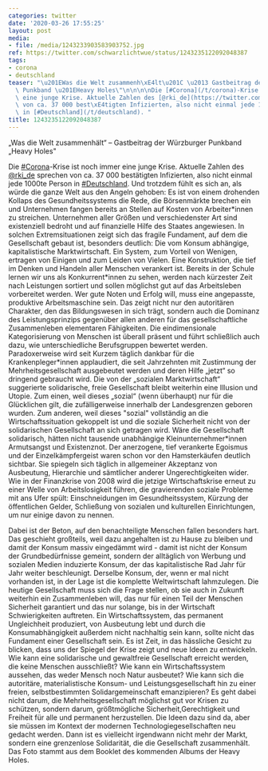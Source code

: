 ```yaml
---
categories: twitter
date: '2020-03-26 17:55:25'
layout: post
media:
- file: /media/1243233903583903752.jpg
ref: https://twitter.com/schwarzlichtwue/status/1243235122092048387
tags:
- corona
- deutschland
teaser: "\u201EWas die Welt zusammenh\xE4lt\u201C \u2013 Gastbeitrag der W\xFCrzburger\
  \ Punkband \u201EHeavy Holes\"\n\n\n\nDie [#Corona](/t/corona)-Krise ist noch immer\
  \ eine junge Krise. Aktuelle Zahlen des [@rki_de](https://twitter.com/rki_de) sprechen\
  \ von ca. 37 000 best\xE4tigten Infizierten, also nicht einmal jede 1000te Person\
  \ in [#Deutschland](/t/deutschland). "
title: 1243235122092048387
---
```

„Was die Welt zusammenhält“ – Gastbeitrag der Würzburger Punkband „Heavy Holes"



Die [#Corona](/t/corona)-Krise ist noch immer eine junge Krise. Aktuelle Zahlen des [@rki_de](https://twitter.com/rki_de) sprechen von ca. 37 000 bestätigten Infizierten, also nicht einmal jede 1000te Person in [#Deutschland](/t/deutschland). 
Und trotzdem fühlt es sich an, als würde die ganze Welt aus den Angeln gehoben: Es ist von einem drohenden Kollaps des Gesundheitssystems die Rede, die Börsenmärkte brechen ein und Unternehmen fangen bereits an Stellen auf Kosten von Arbeiter\*innen zu streichen.
Unternehmen aller Größen und verschiedenster Art sind existenziell bedroht und auf finanzielle Hilfe des Staates angewiesen. In solchen Extremsituationen zeigt sich das fragile Fundament, auf dem die Gesellschaft gebaut ist, besonders deutlich:
Die vom Konsum abhängige, kapitalistische Marktwirtschaft. Ein System, zum Vorteil von Wenigen, ertragen von Einigen und zum Leiden von Vielen. Eine Konstruktion, die tief im Denken und Handeln aller Menschen verankert ist.
Bereits in der Schule lernen wir uns als Konkurrent\*innen zu sehen, werden nach kürzester Zeit nach Leistungen sortiert und sollen möglichst gut auf das Arbeitsleben vorbereitet werden. Wer gute Noten und Erfolg will, muss eine angepasste, produktive Arbeitsmaschine sein.
Das zeigt nicht nur den autoritären Charakter, den das Bildungswesen in sich trägt, sondern auch die Dominanz des Leistungsprinzips gegenüber allen anderen für das gesellschaftliche Zusammenleben elementaren Fähigkeiten.
Die eindimensionale Kategorisierung von Menschen ist überall präsent und führt schließlich auch dazu, wie unterschiedliche Berufsgruppen bewertet werden.
Paradoxerweise wird seit Kurzem täglich dankbar für die Krankenpleger\*innen applaudiert, die seit Jahrzehnten mit Zustimmung der Mehrheitsgesellschaft ausgebeutet werden und deren Hilfe „jetzt“ so dringend gebraucht wird.
Die von der „sozialen Marktwirtschaft“ suggerierte solidarische, freie Gesellschaft bleibt weiterhin eine Illusion und Utopie. Zum einen, weil dieses „sozial“ (wenn überhaupt) nur für die Glücklichen gilt, die zufälligerweise innerhalb der Landesgrenzen geboren wurden.
Zum anderen, weil dieses "sozial" vollständig an die Wirtschaftssituation gekoppelt ist und die soziale Sicherheit nicht von der solidarischen Gesellschaft an sich getragen wird. Wäre die Gesellschaft solidarisch, hätten nicht tausende unabhängige Kleinunternehmer\*innen
Armutsangst und Existenznot. Der anerzogene, tief verankerte Egoismus und der Einzelkämpfergeist waren schon vor den Hamsterkäufen deutlich sichtbar. Sie spiegeln sich täglich in allgemeiner Akzeptanz von Ausbeutung, Hierarchie und sämtlicher anderer Ungerechtigkeiten wider.
Wie in der Finanzkrise von 2008 wird die jetzige Wirtschaftskrise erneut zu einer Welle von Arbeitslosigkeit führen, die gravierenden soziale Probleme mit ans Ufer spült:
Einschneidungen im Gesundheitssystem, Kürzung der öffentlichen Gelder, Schließung von sozialen und kulturellen Einrichtungen, um nur einige davon zu nennen.

Dabei ist der Beton, auf den benachteiligte Menschen fallen besonders hart.
Das geschieht großteils, weil dazu angehalten ist zu Hause zu bleiben und damit der Konsum massiv eingedämmt wird - damit ist nicht der Konsum der Grundbedürfnisse gemeint, sondern der alltäglich von Werbung und sozialen Medien induzierte Konsum, der das kapitalistische Rad Jahr für Jahr weiter beschleunigt. Derselbe Konsum, der, wenn er mal nicht vorhanden ist, in der Lage ist die komplette Weltwirtschaft lahmzulegen.
Die heutige Gesellschaft muss sich die Frage stellen, ob sie auch in Zukunft weiterhin ein Zusammenleben will, das nur für einen Teil der Menschen Sicherheit garantiert und das nur solange, bis in der Wirtschaft Schwierigkeiten auftreten.
Ein Wirtschaftssystem, das permanent Ungleichheit produziert, von Ausbeutung lebt und durch die Konsumabhängigkeit außerdem nicht nachhaltig sein kann, sollte nicht das Fundament einer Gesellschaft sein.
Es ist Zeit, in das hässliche Gesicht zu blicken, dass uns der Spiegel der Krise zeigt und neue Ideen zu entwickeln. Wie kann eine solidarische und gewaltfreie Gesellschaft erreicht werden, die keine Menschen ausschließt?
Wie kann ein Wirtschaftssystem aussehen, das weder Mensch noch Natur ausbeutet? Wie kann sich die autoritäre, materialistische Konsum- und Leistungsgesellschaft hin zu einer freien, selbstbestimmten Solidargemeinschaft emanzipieren?
Es geht dabei nicht darum, die Mehrheitsgesellschaft möglichst gut vor Krisen zu schützen, sondern darum, größtmögliche Sicherheit,Gerechtigkeit und Freiheit für alle und permanent herzustellen.
Die Ideen dazu sind da, aber sie müssen im Kontext der modernen Technologiegesellschaften neu gedacht werden. Dann ist es vielleicht irgendwann nicht mehr der Markt, sondern eine grenzenlose Solidarität, die die Gesellschaft zusammenhält.
Das Foto stammt aus dem Booklet des kommenden Albums der Heavy Holes.